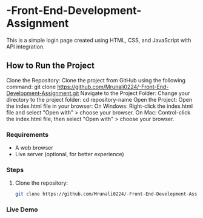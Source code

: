 # -Front-End-Development-Assignment
This is a simple login page created using HTML, CSS, and JavaScript with API integration.

## How to Run the Project
Clone the Repository: Clone the project from GitHub using the following command:
git clone https://github.com/Mrunali0224/-Front-End-Development-Assignment.git
Navigate to the Project Folder: Change your directory to the project folder:
cd repository-name
Open the Project: Open the index.html file in your browser:
On Windows: Right-click the index.html file and select "Open with" > choose your browser.
On Mac: Control-click the index.html file, then select "Open with" > choose your browser.

### Requirements
- A web browser
- Live server (optional, for better experience)

### Steps
1. Clone the repository:
   ```bash
   git clone https://github.com/Mrunali0224/-Front-End-Development-Assignment.git

 ### Live Demo
